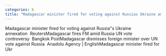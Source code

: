 ```yaml
---
categories: b
title: "Madagascar minister fired for voting against Russias Ukraine annexation  Reuters"
---
```

Madagascar minister fired for voting against Russia"s Ukraine annexation&nbsp;&nbsp;ReutersMadagascar fires FM amid Russia UN vote controversy&nbsp;&nbsp;Bangkok PostMadagascar dismisses foreign minister over UN vote against Russia&nbsp;&nbsp;Anadolu Agency | EnglishMadagascar minister fired for Ukr